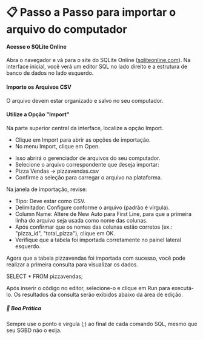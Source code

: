# 📋 Passo a Passo para importar o arquivo do computador
#### Acesse o SQLite Online
Abra o navegador e vá para o site do SQLite Online ([sqliteonline.com](https://sqliteonline.com/)).
Na interface inicial, você verá um editor SQL no lado direito e a estrutura de banco de dados no lado esquerdo.

#### Importe os Arquivos CSV
O arquivo devem estar organizado e salvo no seu computador.
#### Utilize a Opção "Import"
Na parte superior central da interface, localize a opção Import.
* Clique em Import para abrir as opções de importação.
* No menu Import, clique em Open.
- Isso abrirá o gerenciador de arquivos do seu computador.
- Selecione o arquivo correspondente que deseja importar:
- Pizza Vendas → pizzavendas.csv
- Confirme a seleção para carregar o arquivo na plataforma.

Na janela de importação, revise:
- Tipo: Deve estar como CSV.
- Delimitador: Configure conforme o arquivo (padrão é vírgula).
- Column Name: Altere de New Auto para First Line, para que a primeira linha do arquivo seja usada como nome das colunas.
- Após confirmar que os nomes das colunas estão corretos (ex.: "pizza_id", "total_pizza"), clique em OK.
- Verifique que a tabela foi importada corretamente no painel lateral esquerdo.

Agora que a tabela pizzavendas foi importada com sucesso, você pode realizar a primeira consulta para visualizar os dados.  

SELECT * FROM pizzavendas;  

Após inserir o código no editor, selecione-o e clique em Run para executá-lo.
Os resultados da consulta serão exibidos abaixo da área de edição.

##### 📌 Boa Prática
Sempre use o ponto e vírgula (;) ao final de cada comando SQL, mesmo que seu SGBD não o exija.
